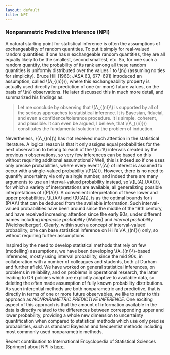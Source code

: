 ```yaml
---
layout: default
title: NPI
---
```


### Nonparametric Predictive Inference (NPI)

A natural starting point for statistical inference is often the assumptions of exchangeability of random quantities. To put it simply for real-valued random quantities: if one has n exchangeable random quantities, they are all equally likely to be the smallest, second smallest, etc. So, for one such a random quantity, the probability of its rank among all these random quantities is uniformly distributed over the values 1 to \\(n\\) (assuming no ties for simplicity). Bruce Hill (1968; JASA 63, 677-691) introduced an assumption, called \\(A_{(n)}\\), where this exchangeability property is actually used directly for prediction of one (or more) future values, on the basis of \\(n\\) observations. He later discussed this in much more detail, and summarized his findings as: 
 
> Let me conclude by observing that \\(A_{(n)}\\) is supported by all of the serious approaches to  statistical inference. It is Bayesian, fiducial, and even a confidence/tolerance procedure. It is simple, coherent, and plausible. It can even be argued, I believe, that \\(A_{(n)}\\) constitutes the fundamental solution to the problem of induction.

Nevertheless, \\(A_{(n)}\\) has not received much attention in the statistical literature. A logical reason is that it only assigns equal probabilities for the next observation to belong to each of the \\(n+1\\) intervals created by the previous n observations, so very few inferences can be based on this without requiring additional assumptions!? Well, this is indeed so if one uses only precise probabilities, where every event \\(A\\) of interest is assumed to occur with a single-valued probability \\(P(A)\\). However, there is no need to quantify uncertainty via only a single number, and indeed there are many arguments to use an interval-valued probability instead, so \\([L(A),U(A)]\\), for which a variety of interpretations are available, all generalizing possible interpretations of \\(P(A)\\). A convenient interpretation of these lower and upper probabilities, \\(L(A)\\) and \\(U(A)\\), is as the optimal bounds for \\(P(A)\\)  that can be deduced from the available information. Such interval-valued probabilities have been around since the middle of the 19th century, and have received increasing attention since the early 90s, under different names including *imprecise probability* (Walley) and *interval probability* (Weichselberger). Clearly, within such a concept of interval-valued probability, one can base statistical inference on Hill's  \\(A_{(n)}\\) only, so without requiring further assumptions.

Inspired by the need to develop statistical methods that rely on few (modelling) assumptions, we have been developing \\(A_{(n)}\\)-based inferences, mostly using interval probability, since the mid 90s, in collaboration with a number of colleagues and students, both at Durham and further afield. We have worked on general statistical inferences, on problems in reliability, and on problems in operational research, the latter leading to OR policies which are explicitly adaptive to available data, so deleting the often made assumption of fully known probability distributions. As such inferential methods are both nonparametric and predictive, that is directly in terms of one or more future observables, we like to refer to this approach as *NONPARAMETRIC PREDICTIVE INFERENCE*.  One exciting aspect of this approach is that the amount of information available in the data is directly related to the differences between corresponding upper and lower probability, providing a whole new dimension to uncertainty quantification when compared to statistical methods which use only precise probabilities, such as standard Bayesian and frequentist methods including most commonly used nonparametric methods.

 
 
Recent contribution to International Encyclopedia of Statistical Sciences (Springer) about NPI is [here](/pdfs/papers/Cool2011.pdf).


